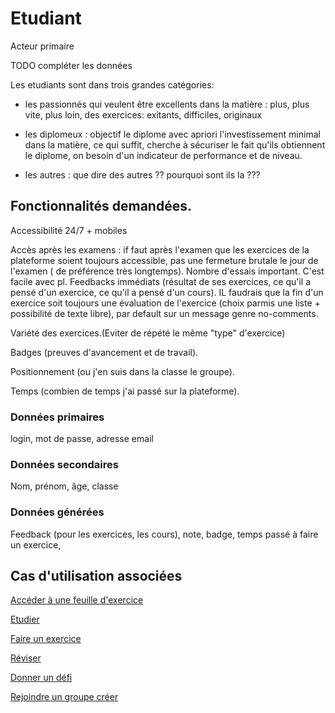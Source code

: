 # Etudiant

Acteur primaire

TODO compléter les données

Les etudiants sont dans trois grandes catégories:

* les passionnés qui veulent être excellents dans la matière : plus, plus vite, plus loin, des exercices: exitants, difficiles, originaux
      
* les diplomeux : objectif le diplome avec apriori l'investissement minimal dans la matière, ce qui suffit, cherche à sécuriser le fait qu'ils obtiennent le diplome, on besoin d'un indicateur de performance et de niveau.

* les autres : que dire des autres ?? pourquoi sont ils la ???

## Fonctionnalités demandées.

Accessibilité 24/7 + mobiles

Accès après les examens : if faut après l'examen que les exercices de la plateforme soient toujours accessible, pas une fermeture brutale le jour de l'examen ( de préférence très longtemps).
Nombre d'essais important. C'est facile avec pl.
Feedbacks immédiats (résultat de ses exercices, ce qu'il a pensé d'un exercice, ce qu'il a pensé d'un cours). IL faudrais que la fin d'un exercice soit toujours une évaluation de l'exercice (choix parmis une liste + possibilité de texte libre), par default sur <entree> un message genre no-comments.
  
Variété des exercices.(Eviter de répété le même "type" d'exercice)

Badges (preuves d'avancement et de travail).

Positionnement (ou j'en suis dans la classe le groupe).

Temps (combien de temps j'ai passé sur la plateforme).

### Données primaires

login, mot de passe, adresse email

### Données secondaires

Nom, prénom, âge, classe

### Données générées

Feedback (pour les exercices, les cours), note, badge, temps passé à faire un exercice,

## Cas d'utilisation associées

[Accéder à une feuille d'exercice](../casutilisation/etudiant/accesfeuilleexercice.md)

[Etudier](../casutilisation/etudiant/etudier.md)

[Faire un exercice](../casutilisation/etudiant/faireexercice.md)

[Réviser](../casutilisation/etudiant/reviser.md)

[Donner un défi](../casutilisation/etudiant/donnerexercice.md)

[Rejoindre un groupe créer](../casutilisation/etudiant/rejoindrecreergroupe.md)

<!--- Author : Hugo Validator : name -->


